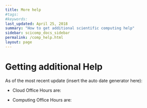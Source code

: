 ```yaml
---
title: More help
#tags:
#keywords:
last_updated: April 25, 2018
summary: "How to get additional scientific computing help"
sidebar: scicomp_docs_sidebar
permalink: /comp_help.html
layout: page
---
```


# Getting additional Help

As of the most recent update (insert the auto date generator here):
- Cloud Office Hours are:

- Computing Office Hours are:  
